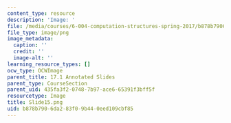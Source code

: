 ```yaml
---
content_type: resource
description: 'Image: '
file: /media/courses/6-004-computation-structures-spring-2017/b878b7906da283f09b440eed109cbf85_Slide15.png
file_type: image/png
image_metadata:
  caption: ''
  credit: ''
  image-alt: ''
learning_resource_types: []
ocw_type: OCWImage
parent_title: 17.1 Annotated Slides
parent_type: CourseSection
parent_uid: 435fa3f2-0748-7b97-ace6-65391f3bff5f
resourcetype: Image
title: Slide15.png
uid: b878b790-6da2-83f0-9b44-0eed109cbf85
---
```

